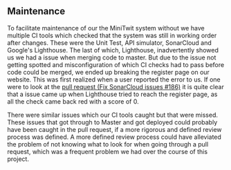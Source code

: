 ## Maintenance
To facilitate maintenance of our the MiniTwit system without we have multiple CI tools which checked that the system was still in working order after changes. These were the Unit Test, API simulator, SonarCloud and Google's Lighthouse. 
The last of which, Lighthouse, inadvertently showed us we had a issue when merging code to master. 
But due to the issue not getting spotted and misconfiguration of which CI checks had to pass before code could be merged, we ended up breaking the register page on our website. This was first realized when a user reported the error to us. 
If one were to look at the [pull request (Fix SonarCloud issues #186)](https://github.com/jlndk/devoops/pull/186) it is quite clear that a issue came up when Lighthouse tried to reach the register page, as all the check came back red with a score of 0. 


There were similar issues which our CI tools caught but that were missed. These issues that got through to Master and got deployed could probably have been caught in the pull request, if a more rigorous and defined review process was defined. 
A more defined review process could have alleviated the problem of not knowing what to look for when going through a pull request, which was a frequent problem we had over the course of this project.